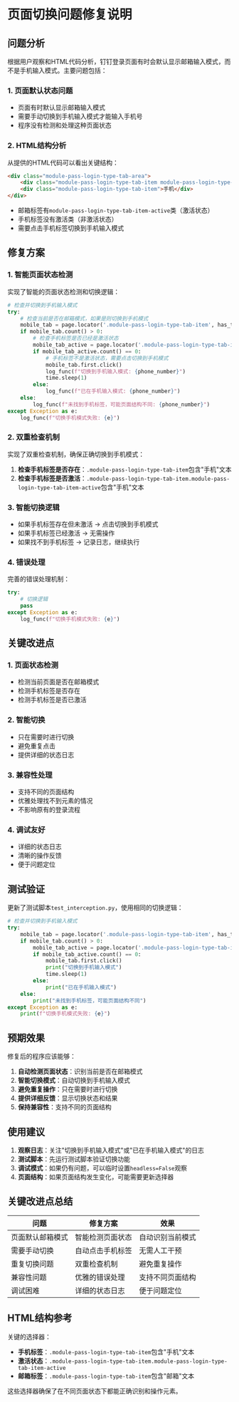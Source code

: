 # 页面切换问题修复说明

## 问题分析

根据用户观察和HTML代码分析，钉钉登录页面有时会默认显示邮箱输入模式，而不是手机输入模式。主要问题包括：

### 1. **页面默认状态问题**
- 页面有时默认显示邮箱输入模式
- 需要手动切换到手机输入模式才能输入手机号
- 程序没有检测和处理这种页面状态

### 2. **HTML结构分析**
从提供的HTML代码可以看出关键结构：

```html
<div class="module-pass-login-type-tab-area">
    <div class="module-pass-login-type-tab-item module-pass-login-type-tab-item-active">邮箱</div>
    <div class="module-pass-login-type-tab-item">手机</div>
</div>
```

- 邮箱标签有`module-pass-login-type-tab-item-active`类（激活状态）
- 手机标签没有激活类（非激活状态）
- 需要点击手机标签切换到手机输入模式

## 修复方案

### 1. **智能页面状态检测**

实现了智能的页面状态检测和切换逻辑：

```python
# 检查并切换到手机输入模式
try:
    # 检查当前是否在邮箱模式，如果是则切换到手机模式
    mobile_tab = page.locator('.module-pass-login-type-tab-item', has_text='手机')
    if mobile_tab.count() > 0:
        # 检查手机标签是否已经是激活状态
        mobile_tab_active = page.locator('.module-pass-login-type-tab-item.module-pass-login-type-tab-item-active', has_text='手机')
        if mobile_tab_active.count() == 0:
            # 手机标签不是激活状态，需要点击切换到手机模式
            mobile_tab.first.click()
            log_func(f"切换到手机输入模式: {phone_number}")
            time.sleep(1)
        else:
            log_func(f"已在手机输入模式: {phone_number}")
    else:
        log_func(f"未找到手机标签，可能页面结构不同: {phone_number}")
except Exception as e:
    log_func(f"切换手机模式失败: {e}")
```

### 2. **双重检查机制**

实现了双重检查机制，确保正确切换到手机模式：

1. **检查手机标签是否存在**：`.module-pass-login-type-tab-item`包含"手机"文本
2. **检查手机标签是否激活**：`.module-pass-login-type-tab-item.module-pass-login-type-tab-item-active`包含"手机"文本

### 3. **智能切换逻辑**

- 如果手机标签存在但未激活 → 点击切换到手机模式
- 如果手机标签已经激活 → 无需操作
- 如果找不到手机标签 → 记录日志，继续执行

### 4. **错误处理**

完善的错误处理机制：

```python
try:
    # 切换逻辑
    pass
except Exception as e:
    log_func(f"切换手机模式失败: {e}")
```

## 关键改进点

### 1. **页面状态检测**
- 检测当前页面是否在邮箱模式
- 检测手机标签是否存在
- 检测手机标签是否已激活

### 2. **智能切换**
- 只在需要时进行切换
- 避免重复点击
- 提供详细的状态日志

### 3. **兼容性处理**
- 支持不同的页面结构
- 优雅处理找不到元素的情况
- 不影响原有的登录流程

### 4. **调试友好**
- 详细的状态日志
- 清晰的操作反馈
- 便于问题定位

## 测试验证

更新了测试脚本`test_interception.py`，使用相同的切换逻辑：

```python
# 检查并切换到手机输入模式
try:
    mobile_tab = page.locator('.module-pass-login-type-tab-item', has_text='手机')
    if mobile_tab.count() > 0:
        mobile_tab_active = page.locator('.module-pass-login-type-tab-item.module-pass-login-type-tab-item-active', has_text='手机')
        if mobile_tab_active.count() == 0:
            mobile_tab.first.click()
            print("切换到手机输入模式")
            time.sleep(1)
        else:
            print("已在手机输入模式")
    else:
        print("未找到手机标签，可能页面结构不同")
except Exception as e:
    print(f"切换手机模式失败: {e}")
```

## 预期效果

修复后的程序应该能够：

1. **自动检测页面状态**：识别当前是否在邮箱模式
2. **智能切换模式**：自动切换到手机输入模式
3. **避免重复操作**：只在需要时进行切换
4. **提供详细反馈**：显示切换状态和结果
5. **保持兼容性**：支持不同的页面结构

## 使用建议

1. **观察日志**：关注"切换到手机输入模式"或"已在手机输入模式"的日志
2. **测试脚本**：先运行测试脚本验证切换功能
3. **调试模式**：如果仍有问题，可以临时设置`headless=False`观察
4. **页面结构**：如果页面结构发生变化，可能需要更新选择器

## 关键改进点总结

| 问题 | 修复方案 | 效果 |
|------|----------|------|
| 页面默认邮箱模式 | 智能检测页面状态 | 自动识别当前模式 |
| 需要手动切换 | 自动点击手机标签 | 无需人工干预 |
| 重复切换问题 | 双重检查机制 | 避免重复操作 |
| 兼容性问题 | 优雅的错误处理 | 支持不同页面结构 |
| 调试困难 | 详细的状态日志 | 便于问题定位 |

## HTML结构参考

关键的选择器：

- **手机标签**：`.module-pass-login-type-tab-item`包含"手机"文本
- **激活状态**：`.module-pass-login-type-tab-item.module-pass-login-type-tab-item-active`
- **邮箱标签**：`.module-pass-login-type-tab-item`包含"邮箱"文本

这些选择器确保了在不同页面状态下都能正确识别和操作元素。 
